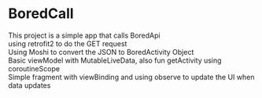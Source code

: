 # BoredCall
This project is a simple app that calls BoredApi </br>
using retrofit2 to do the GET request </br>
Using Moshi to convert the JSON to BoredActivity Object </br>
Basic viewModel with MutableLiveData, also fun getActivity using coroutineScope </br>
Simple fragment with viewBinding and using observe to update the UI when data updates </br>

